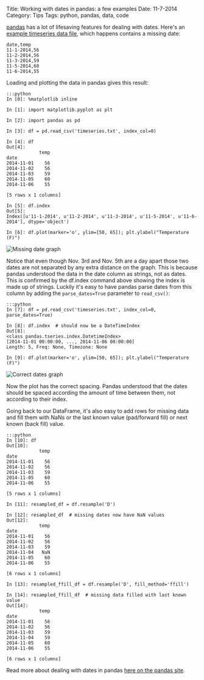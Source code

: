Title: Working with dates in pandas: a few examples
Date: 11-7-2014
Category: Tips
Tags: python, pandas, data, code

[pandas](http://pandas.pydata.org) has a lot of lifesaving features for dealing with dates. Here's an [example timeseries data file](http://www.datasciencebytes.com/extra/timeseries.txt), which happens contains a missing date:


    date,temp
    11-1-2014,56
    11-2-2014,56
    11-3-2014,59
    11-5-2014,60
    11-6-2014,55
    

Loading and plotting the data in pandas gives this result:

    :::python
    In [0]: %matplotlib inline
    
    In [1]: import matplotlib.pyplot as plt

    In [2]: import pandas as pd
    
    In [3]: df = pd.read_csv('timeseries.txt', index_col=0)
    
    In [4]: df
    Out[4]: 
                temp
    date            
    2014-11-01    56
    2014-11-02    56
    2014-11-03    59
    2014-11-05    60
    2014-11-06    55
    
    [5 rows x 1 columns]
    
    In [5]: df.index
    Out[5]: 
    Index([u'11-1-2014', u'11-2-2014', u'11-3-2014', u'11-5-2014', u'11-6-2014'], dtype='object')
    
    In [6]: df.plot(marker='o', ylim=[50, 65]); plt.ylabel("Temperature (F)")
    
![Missing date graph](http://www.datasciencebytes.com/extra/images/missingdateplot.png)

Notice that even though Nov. 3rd and Nov. 5th are a day apart those two dates are not separated by any extra distance on the graph. This is because pandas understood the data in the date column as strings, not as dates. This is confirmed by the df.index command above showing the index is made up of strings. Luckily it's easy to have pandas parse dates from this column by adding the `parse_dates=True` parameter to `read_csv()`:

    :::python
    In [7]: df = pd.read_csv('timeseries.txt', index_col=0, parse_dates=True)
    
    In [8]: df.index  # should now be a DateTimeIndex
    Out[8]: 
    <class pandas.tseries.index.DatetimeIndex>
    [2014-11-01 00:00:00, ..., 2014-11-06 00:00:00]
    Length: 5, Freq: None, Timezone: None
    
    In [9]: df.plot(marker='o', ylim=[50, 65]); plt.ylabel("Temperature (F)")
    

![Correct dates graph](http://www.datasciencebytes.com/extra/images/fixeddateplot.png)

Now the plot has the correct spacing. Pandas understood that the dates should be spaced according the amount of time between them, not according to their index.

Going back to our DataFrame, it's also easy to add rows for missing data and fill them with NaNs or the last known value (pad/forward fill) or next known (back fill) value.

    :::python
    In [10]: df
    Out[10]: 
                temp
    date            
    2014-11-01    56
    2014-11-02    56
    2014-11-03    59
    2014-11-05    60
    2014-11-06    55
    
    [5 rows x 1 columns]
    
    In [11]: resampled_df = df.resample('D')
    
    In [12]: resampled_df  # missing dates now have NaN values
    Out[12]: 
                temp
    date            
    2014-11-01    56
    2014-11-02    56
    2014-11-03    59
    2014-11-04   NaN
    2014-11-05    60
    2014-11-06    55
    
    [6 rows x 1 columns]
    
    In [13]: resampled_ffill_df = df.resample('D', fill_method='ffill')
    
    In [14]: resampled_ffill_df  # missing data filled with last known value
    Out[14]: 
                temp
    date            
    2014-11-01    56
    2014-11-02    56
    2014-11-03    59
    2014-11-04    59
    2014-11-05    60
    2014-11-06    55
    
    [6 rows x 1 columns]

Read more about dealing with dates in pandas [here on the pandas site](http://pandas.pydata.org/pandas-docs/stable/timeseries.html).
